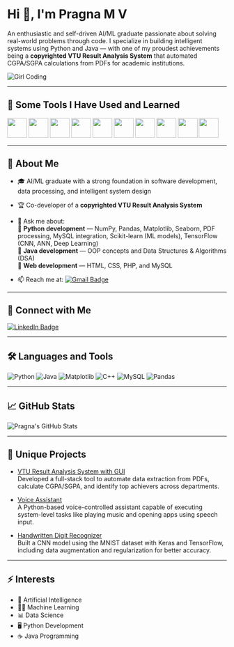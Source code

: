 # Hi 👋, I'm Pragna M V

An enthusiastic and self-driven AI/ML graduate passionate about solving real-world problems through code. I specialize in building intelligent systems using Python and Java — with one of my proudest achievements being a **copyrighted VTU Result Analysis System** that automated CGPA/SGPA calculations from PDFs for academic institutions.

![Girl Coding](https://thumbs.dreamstime.com/b/girl-coding-web-page-girl-coding-web-page-listening-to-music-night-253185016.jpg)

---

## 🚀 Some Tools I Have Used and Learned
<p align="left">
  <img src="https://cdn.jsdelivr.net/gh/devicons/devicon/icons/vscode/vscode-original.svg" width="45" height="45"/>
  <img src="https://cdn.jsdelivr.net/gh/devicons/devicon/icons/intellij/intellij-original.svg" width="45" height="45"/>
  <img src="https://cdn.jsdelivr.net/gh/devicons/devicon/icons/androidstudio/androidstudio-original.svg" width="45" height="45"/>
  <img src="https://cdn.jsdelivr.net/gh/devicons/devicon/icons/jupyter/jupyter-original.svg" width="45" height="45"/>
  <img src="https://cdn.jsdelivr.net/gh/devicons/devicon/icons/python/python-original.svg" width="45" height="45"/>
  <img src="https://cdn.jsdelivr.net/gh/devicons/devicon/icons/java/java-original.svg" width="45" height="45"/>
  <img src="https://cdn.jsdelivr.net/gh/devicons/devicon/icons/kotlin/kotlin-original.svg" width="45" height="45"/>
  <img src="https://cdn.jsdelivr.net/gh/devicons/devicon/icons/mysql/mysql-original.svg" width="45" height="45"/>
  <img src="https://cdn.jsdelivr.net/gh/devicons/devicon/icons/keras/keras-original.svg" width="45" height="45"/>
  <img src="https://cdn.jsdelivr.net/gh/devicons/devicon/icons/html5/html5-original.svg" width="45" height="45"/>
</p>

---

## 🌱 About Me

- 🎓 AI/ML graduate with a strong foundation in software development, data processing, and intelligent system design  
- 🏆 Co-developer of a **copyrighted VTU Result Analysis System**  
- 💬 Ask me about:  
  🔹 **Python development** — NumPy, Pandas, Matplotlib, Seaborn, PDF processing, MySQL integration, Scikit-learn (ML models), TensorFlow (CNN, ANN, Deep Learning)  
  🔹 **Java development** — OOP concepts and Data Structures & Algorithms (DSA)  
  🔹 **Web development** — HTML, CSS, PHP, and MySQL

- 📫 Reach me at: [![Gmail Badge](https://img.shields.io/badge/-khushipragna21@gmail.com-c14438?style=flat&logo=Gmail&logoColor=white)](mailto:khushipragna21@gmail.com)

---

## 🚀 Connect with Me  
[![LinkedIn Badge](https://img.shields.io/badge/-LinkedIn-blue?style=flat&logo=Linkedin&logoColor=white)](https://linkedin.com/in/pragna-m-v-14ab74261)

---

## 🛠 Languages and Tools
![Python](https://img.shields.io/badge/-Python-3776AB?logo=python&logoColor=white)
![Java](https://img.shields.io/badge/-Java-007396?logo=java&logoColor=white)
![Matplotlib](https://img.shields.io/badge/-Matplotlib-149ECA?logo=matplotlib&logoColor=white)
![C++](https://img.shields.io/badge/-C++-00599C?logo=c%2B%2B&logoColor=white)
![MySQL](https://img.shields.io/badge/-MySQL-4479A1?logo=mysql&logoColor=white)
![Pandas](https://img.shields.io/badge/-Pandas-150458?logo=pandas&logoColor=white)

---

## 📈 GitHub Stats

![Pragna's GitHub Stats](https://github-readme-stats.vercel.app/api?username=PragnaMV&show_icons=true&theme=radical)

---

## 📝 Unique Projects

- [VTU Result Analysis System with GUI](https://github.com/PragnaMV/VTU-Result-Analysis-System-with-GUI.git)  
  Developed a full-stack tool to automate data extraction from PDFs, calculate CGPA/SGPA, and identify top achievers across departments.

- [Voice Assistant](https://github.com/PragnaMV/Voice-Assistant.git)  
  A Python-based voice-controlled assistant capable of executing system-level tasks like playing music and opening apps using speech input.

- [Handwritten Digit Recognizer](https://github.com/PragnaMV/Handwritten_digit_recognizer.git)  
  Built a CNN model using the MNIST dataset with Keras and TensorFlow, including data augmentation and regularization for better accuracy.

---

## ⚡ Interests

- 🤖 Artificial Intelligence  
- 🧑‍💻 Machine Learning  
- 📊 Data Science  
- 🖥️ Python Development  
- ☕ Java Programming

